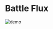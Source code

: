 # Battle Flux

![demo](https://user-images.githubusercontent.com/106908/48462484-af715000-e81b-11e8-8f09-dd62efbd3268.gif)
